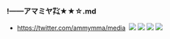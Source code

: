 ### !——アマミヤ㌠★★☆.md
- https://twitter.com/ammymma/media
![]()
![](https://pbs.twimg.com/media/EATVrZqUIAA3cqg?format=jpg&name=4096x4096)
![](https://pbs.twimg.com/media/ECubJs1UYAA_kdM?format=jpg&name=4096x4096)
![](https://pbs.twimg.com/media/ECubcb7VAAAz68b?format=jpg&name=4096x4096)
![](https://pbs.twimg.com/media/D702AsTVUAEBa_r?format=jpg&name=4096x4096)
